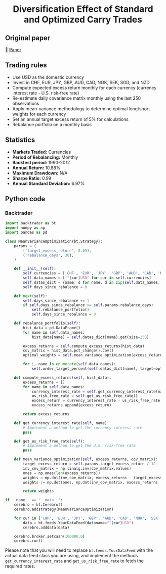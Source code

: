 <div align="center">
  <h1>Diversification Effect of Standard and Optimized Carry Trades</h1>
</div>

## Original paper

📕 [Paper](https://papers.ssrn.com/sol3/papers.cfm?abstract_id=2619678)

## Trading rules

- Use USD as the domestic currency
- Invest in CHF, EUR, JPY, GBP, AUD, CAD, NOK, SEK, SGD, and NZD
- Compute expected excess return monthly for each currency (currency interest rate - U.S. risk-free rate)
- Re-estimate daily covariance matrix monthly using the last 250 observations
- Apply mean-variance methodology to determine optimal long/short weights for each currency
- Set an annual target excess return of 5% for calculations
- Rebalance portfolio on a monthly basis

## Statistics

- **Markets Traded:** Currencies
- **Period of Rebalancing:** Monthly
- **Backtest period:** 1990-2012
- **Annual Return:** 10.88%
- **Maximum Drawdown:** N/A
- **Sharpe Ratio:** 0.99
- **Annual Standard Deviation:** 6.97%

## Python code

### Backtrader

```python
import backtrader as bt
import numpy as np
import pandas as pd

class MeanVarianceOptimization(bt.Strategy):
    params = (
        ('target_excess_return', 0.05),
        ('rebalance_days', 30),
    )

    def __init__(self):
        self.currencies = ['CHF', 'EUR', 'JPY', 'GBP', 'AUD', 'CAD', 'NOK', 'SEK', 'SGD', 'NZD']
        self.data_names = [f"{cur}USD" for cur in self.currencies]
        self.datas_dict = {name: d for name, d in zip(self.data_names, self.datas)}
        self.days_since_rebalance = 0

    def next(self):
        self.days_since_rebalance += 1
        if self.days_since_rebalance >= self.params.rebalance_days:
            self.rebalance_portfolio()
            self.days_since_rebalance = 0

    def rebalance_portfolio(self):
        hist_data = pd.DataFrame()
        for name in self.data_names:
            hist_data[name] = self.datas_dict[name].get(size=250)

        excess_returns = self.compute_excess_returns(hist_data)
        cov_matrix = hist_data.pct_change().cov()
        optimal_weights = self.mean_variance_optimization(excess_returns, cov_matrix)

        for i, name in enumerate(self.data_names):
            self.order_target_percent(self.datas_dict[name], target=optimal_weights[i])

    def compute_excess_returns(self, hist_data):
        excess_returns = []
        for name in self.data_names:
            currency_interest_rate = self.get_currency_interest_rate(name)
            us_risk_free_rate = self.get_us_risk_free_rate()
            excess_return = currency_interest_rate - us_risk_free_rate
            excess_returns.append(excess_return)

        return excess_returns

    def get_currency_interest_rate(self, name):
        # Implement a method to get the currency interest rate
        pass

    def get_us_risk_free_rate(self):
        # Implement a method to get the U.S. risk-free rate
        pass

    def mean_variance_optimization(self, excess_returns, cov_matrix):
        target_excess_return = self.params.target_excess_return / 12
        inv_cov_matrix = np.linalg.inv(cov_matrix.values)
        ones = np.ones(len(excess_returns))
        weights = np.dot(inv_cov_matrix, excess_returns - target_excess_return * ones)
        weights /= np.dot(ones, np.dot(inv_cov_matrix, excess_returns - target_excess_return * ones))

        return weights

if __name__ == '__main__':
    cerebro = bt.Cerebro()
    cerebro.addstrategy(MeanVarianceOptimization)

    for cur in ['CHF', 'EUR', 'JPY', 'GBP', 'AUD', 'CAD', 'NOK', 'SEK', 'SGD', 'NZD']:
        data = bt.feeds.YourDataFeed(dataname=f"{cur}USD")
        cerebro.adddata(data)

    cerebro.broker.setcash(100000.0)
    cerebro.run()
```

Please note that you will need to replace `bt.feeds.YourDataFeed` with the actual data feed class you are using, and implement the methods `get_currency_interest_rate` and `get_us_risk_free_rate` to fetch the required rates.